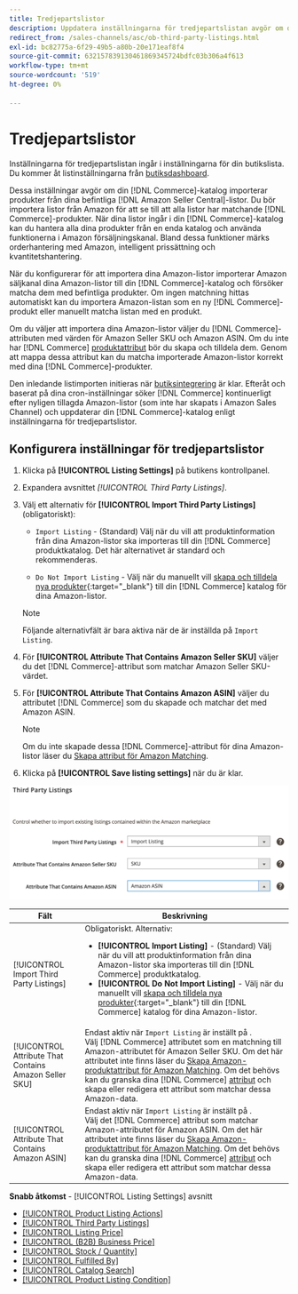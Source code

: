 ```yaml
---
title: Tredjepartslistor
description: Uppdatera inställningarna för tredjepartslistan avgör om din Commerce-katalog importerar produkter från dina befintliga Amazon Seller Central-listor.
redirect_from: /sales-channels/asc/ob-third-party-listings.html
exl-id: bc82775a-6f29-49b5-a80b-20e171eaf8f4
source-git-commit: 632157839130461869345724bdfc03b306a4f613
workflow-type: tm+mt
source-wordcount: '519'
ht-degree: 0%

---
```


# Tredjepartslistor

Inställningarna för tredjepartslistan ingår i inställningarna för din butikslista. Du kommer åt listinställningarna från [butiksdashboard](./amazon-store-dashboard.md).

Dessa inställningar avgör om din [!DNL Commerce]-katalog importerar produkter från dina befintliga [!DNL Amazon Seller Central]-listor. Du bör importera listor från Amazon för att se till att alla listor har matchande [!DNL Commerce]-produkter. När dina listor ingår i din [!DNL Commerce]-katalog kan du hantera alla dina produkter från en enda katalog och använda funktionerna i Amazon försäljningskanal. Bland dessa funktioner märks orderhantering med Amazon, intelligent prissättning och kvantitetshantering.

När du konfigurerar för att importera dina Amazon-listor importerar Amazon säljkanal dina Amazon-listor till din [!DNL Commerce]-katalog och försöker matcha dem med befintliga produkter. Om ingen matchning hittas automatiskt kan du importera Amazon-listan som en ny [!DNL Commerce]-produkt eller manuellt matcha listan med en produkt.

Om du väljer att importera dina Amazon-listor väljer du [!DNL Commerce]-attributen med värden för Amazon Seller SKU och Amazon ASIN. Om du inte har [!DNL Commerce] [produktattribut](./ob-creating-magento-attributes.md) bör du skapa och tilldela dem. Genom att mappa dessa attribut kan du matcha importerade Amazon-listor korrekt med dina [!DNL Commerce]-produkter.

Den inledande listimporten initieras när [butiksintegrering](./store-integration.md) är klar. Efteråt och baserat på dina cron-inställningar söker [!DNL Commerce] kontinuerligt efter nyligen tillagda Amazon-listor (som inte har skapats i Amazon Sales Channel) och uppdaterar din [!DNL Commerce]-katalog enligt inställningarna för tredjepartslistor.

## Konfigurera inställningar för tredjepartslistor

1. Klicka på **[!UICONTROL Listing Settings]** på butikens kontrollpanel.

1. Expandera avsnittet _[!UICONTROL Third Party Listings]_.

1. Välj ett alternativ för **[!UICONTROL Import Third Party Listings]** (obligatoriskt):

   - `Import Listing` - (Standard) Välj när du vill att produktinformation från dina Amazon-listor ska importeras till din  [!DNL Commerce] produktkatalog. Det här alternativet är standard och rekommenderas.

   - `Do Not Import Listing` - Välj när du manuellt vill  [skapa och tilldela nya produkter](https://docs.magento.com/user-guide/catalog/products.html){:target=&quot;_blank&quot;} till din  [!DNL Commerce] katalog för dina Amazon-listor.
   >[!NOTE]
   >Följande alternativfält är bara aktiva när de är inställda på `Import Listing`.

1. För **[!UICONTROL Attribute That Contains Amazon Seller SKU]** väljer du det [!DNL Commerce]-attribut som matchar Amazon Seller SKU-värdet.

1. För **[!UICONTROL Attribute That Contains Amazon ASIN]** väljer du attributet [!DNL Commerce] som du skapade och matchar det med Amazon ASIN.

   >[!NOTE]
   >Om du inte skapade dessa [!DNL Commerce]-attribut för dina Amazon-listor läser du [Skapa attribut för Amazon Matching](./ob-creating-magento-attributes.md).

1. Klicka på **[!UICONTROL Save listing settings]** när du är klar.

![Tredjepartslistor](assets/amazon-third-party-listings.png)

| Fält | Beskrivning |
|---|---|
| [!UICONTROL Import Third Party Listings] | Obligatoriskt. Alternativ:<ul><li>**[!UICONTROL Import Listing]** - (Standard) Välj när du vill att produktinformation från dina Amazon-listor ska importeras till din  [!DNL Commerce] produktkatalog. </li><li>**[!UICONTROL Do Not Import Listing]** - Välj när du manuellt vill  [skapa och tilldela nya produkter](https://docs.magento.com/user-guide/catalog/products.html){:target=&quot;_blank&quot;} till din  [!DNL Commerce] katalog för dina Amazon-listor.</li></ul> |
| [!UICONTROL Attribute That Contains Amazon Seller SKU] | Endast aktiv när `Import Listing` är inställt på .<br>Välj  [!DNL Commerce] attributet som en matchning till Amazon-attributet för Amazon Seller SKU. Om det här attributet inte finns läser du [Skapa Amazon-produktattribut för Amazon Matching](./ob-creating-magento-attributes.md). Om det behövs kan du granska dina [!DNL Commerce] [attribut](./managing-attributes.md) och skapa eller redigera ett attribut som matchar dessa Amazon-data. |
| [!UICONTROL Attribute That Contains Amazon ASIN] | Endast aktiv när `Import Listing` är inställt på .<br>Välj det  [!DNL Commerce] attribut som matchar Amazon-attributet för Amazon ASIN. Om det här attributet inte finns läser du [Skapa Amazon-produktattribut för Amazon Matching](./ob-creating-magento-attributes.md). Om det behövs kan du granska dina [!DNL Commerce] [attribut](./managing-attributes.md) och skapa eller redigera ett attribut som matchar dessa Amazon-data. |

**Snabb åtkomst**  -  [!UICONTROL Listing Settings] avsnitt

- [[!UICONTROL Product Listing Actions]](./product-listing-actions.md)
- [[!UICONTROL Third Party Listings]](./third-party-listing-settings.md)
- [[!UICONTROL Listing Price]](./listing-price.md)
- [[!UICONTROL (B2B) Business Price]](./business-pricing.md)
- [[!UICONTROL Stock / Quantity]](./stock-quantity.md)
- [[!UICONTROL Fulfilled By]](./fulfilled-by.md)
- [[!UICONTROL Catalog Search]](./catalog-search.md)
- [[!UICONTROL Product Listing Condition]](./product-listing-condition.md)
